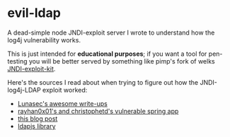 # evil-ldap
A dead-simple node JNDI-exploit server I wrote to understand how the log4j vulnerability works.

This is just intended for **educational purposes**; if you want a tool for pen-testing you will be better served by something like pimp's fork of welks [JNDI-exploit-kit](https://github.com/pimps/JNDI-Exploit-Kit).

Here's the sources I read about when trying to figure out how the JNDI-log4j-LDAP exploit worked:
 - [Lunasec's awesome write-ups](https://www.lunasec.io/docs/blog/log4shell-live-patch-technical)
 - [rayhan0x01's and christophetd's vulnerable spring app](https://github.com/christophetd/log4shell-vulnerable-app)
 - [this blog post](https://mbechler.github.io/2021/12/10/PSA_Log4Shell_JNDI_Injection/)
 - [ldapjs library](http://ldapjs.org/)
